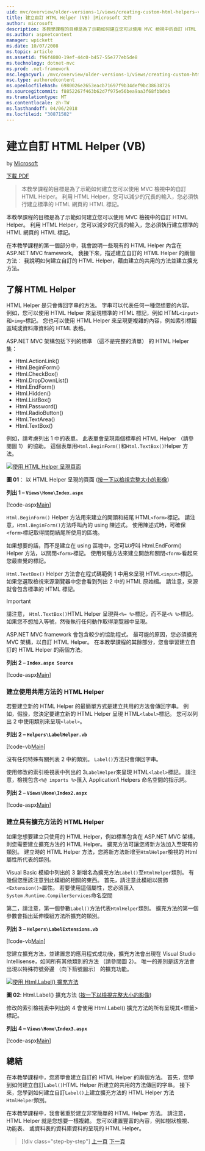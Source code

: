 ```yaml
---
uid: mvc/overview/older-versions-1/views/creating-custom-html-helpers-vb
title: 建立自訂 HTML Helper (VB) |Microsoft 文件
author: microsoft
description: 本教學課程的目標是為了示範如何建立您可以使用 MVC 檢視中的自訂 HTML Helper。 利用 HTML Helper...
ms.author: aspnetcontent
manager: wpickett
ms.date: 10/07/2008
ms.topic: article
ms.assetid: f96f4800-19ef-44c0-b457-55e777eb5de8
ms.technology: dotnet-mvc
ms.prod: .net-framework
msc.legacyurl: /mvc/overview/older-versions-1/views/creating-custom-html-helpers-vb
msc.type: authoredcontent
ms.openlocfilehash: 6980026e2653eacb71697f9b34def9bc38638726
ms.sourcegitcommit: f8852267f463b62d7f975e56bea9aa3f68fbbdeb
ms.translationtype: MT
ms.contentlocale: zh-TW
ms.lasthandoff: 04/06/2018
ms.locfileid: "30871502"
---
```

<a name="creating-custom-html-helpers-vb"></a>建立自訂 HTML Helper (VB)
====================
by [Microsoft](https://github.com/microsoft)

[下載 PDF](http://download.microsoft.com/download/1/1/f/11f721aa-d749-4ed7-bb89-a681b68894e6/ASPNET_MVC_Tutorial_9_VB.pdf)

> 本教學課程的目標是為了示範如何建立您可以使用 MVC 檢視中的自訂 HTML Helper。 利用 HTML Helper，您可以減少的冗長的輸入，您必須執行建立標準的 HTML 網頁的 HTML 標記。


本教學課程的目標是為了示範如何建立您可以使用 MVC 檢視中的自訂 HTML Helper。 利用 HTML Helper，您可以減少的冗長的輸入，您必須執行建立標準的 HTML 網頁的 HTML 標記。

在本教學課程的第一個部分中，我會說明一些現有的 HTML Helper 內含在 ASP.NET MVC framework。 我接下來，描述建立自訂的 HTML Helper 的兩個方法： 我說明如何建立自訂的 HTML Helper，藉由建立的共用的方法並建立擴充方法。

## <a name="understanding-html-helpers"></a>了解 HTML Helper

HTML Helper 是只會傳回字串的方法。 字串可以代表任何一種您想要的內容。 例如，您可以使用 HTML Helper 來呈現標準的 HTML 標記，例如 HTML`<input>`和`<img>`標記。 您也可以使用 HTML Helper 來呈現更複雜的內容，例如索引標籤區域或資料庫資料的 HTML 表格。

ASP.NET MVC 架構包括下列的標準 （這不是完整的清單） 的 HTML Helper 集：

- Html.ActionLink()
- Html.BeginForm()
- Html.CheckBox()
- Html.DropDownList()
- Html.EndForm()
- Html.Hidden()
- Html.ListBox()
- Html.Password()
- Html.RadioButton()
- Html.TextArea()
- Html.TextBox()

例如，請考慮列出 1 中的表單。 此表單會呈現兩個標準的 HTML Helper （請參閱圖 1） 的協助。 這個表單用`Html.BeginForm()`和`Html.TextBox()`Helper 方法。


[![使用 HTML Helper 呈現頁面](creating-custom-html-helpers-vb/_static/image2.png)](creating-custom-html-helpers-vb/_static/image1.png)

**圖 01**： 以 HTML Helper 呈現的頁面 ([按一下以檢視完整大小的影像](creating-custom-html-helpers-vb/_static/image3.png))


**列出 1 – `Views\Home\Index.aspx`**

[!code-aspx[Main](creating-custom-html-helpers-vb/samples/sample1.aspx)]

`Html.BeginForm()` Helper 方法用來建立的開頭和結尾 HTML`<form>`標記。 請注意，`Html.BeginForm()`方法呼叫內的 using 陳述式。 使用陳述式時，可確保`<form>`標記取得關閉結尾所使用的區塊。

如果想要的話，而不是建立在 using 區塊中，您可以呼叫 Html.EndForm() Helper 方法，以關閉`<form>`標記。 使用何種方法來建立開啟和關閉`<form>`看起來您最直覺的標記。

`Html.TextBox()` Helper 方法會在程式碼範例 1 中用來呈現 HTML`<input>`標記。 如果您選取檢視來源瀏覽器中您會看到列出 2 中的 HTML 原始檔。 請注意，來源就會包含標準的 HTML 標記。

> [!IMPORTANT]
> 請注意， `Html.TextBox()`HTML Helper 呈現與`<%= %>`標記，而不是`<% %>`標記。 如果您不想加入等號，然後執行任何動作取得瀏覽器中呈現。

ASP.NET MVC framework 會包含較少的協助程式。 最可能的原因，您必須擴充 MVC 架構，以自訂 HTML Helper。 在本教學課程的其餘部分，您會學習建立自訂的 HTML Helper 的兩個方法。

**列出 2 – `Index.aspx Source`**

[!code-aspx[Main](creating-custom-html-helpers-vb/samples/sample2.aspx)]

### <a name="creating-html-helpers-with-shared-methods"></a>建立使用共用方法的 HTML Helper

若要建立新的 HTML Helper 的最簡單方式是建立共用的方法會傳回字串。 例如，假設，您決定要建立新的 HTML Helper 呈現 HTML`<label>`標記。 您可以列出 2 中使用類別來呈現`<label>`。

**列出 2 – `Helpers\LabelHelper.vb`**

[!code-vb[Main](creating-custom-html-helpers-vb/samples/sample3.vb)]

沒有任何特殊有關列表 2 中的類別。 `Label()`方法只會傳回字串。

使用修改的索引檢視表中列出的 3`LabelHelper`來呈現 HTML`<label>`標記。 請注意，檢視包含`<%@ imports %>`匯入 Application1.Helpers 命名空間的指示詞。

**列出 2 – `Views\Home\Index2.aspx`**

[!code-aspx[Main](creating-custom-html-helpers-vb/samples/sample4.aspx)]

### <a name="creating-html-helpers-with-extension-methods"></a>建立具有擴充方法的 HTML Helper

如果您想要建立只使用的 HTML Helper，例如標準包含在 ASP.NET MVC 架構，則您需要建立擴充方法的 HTML Helper。 擴充方法可讓您將新方法加入至現有的類別。 建立時的 HTML Helper 方法，您將新方法新增至`HtmlHelper`檢視的 Html 屬性所代表的類別。

Visual Basic 模組中列出的 3 新增名為擴充方法`Label()`至`HtmlHelper`類別。 有幾個您應該注意到此模組的相關的東西。 首先，請注意此模組以裝飾`<Extension()>`屬性。 若要使用這個屬性，您必須匯入`System.Runtime.CompilerServices`命名空間

第二，請注意，第一個參數`Label()`方法代表`HtmlHelper`類別。 擴充方法的第一個參數會指出延伸模組方法所擴充的類別。

**列出 3 – `Helpers\LabelExtensions.vb`**

[!code-vb[Main](creating-custom-html-helpers-vb/samples/sample5.vb)]

您建立擴充方法，並建置您的應用程式成功後，擴充方法會出現在 Visual Studio Intellisense，如同所有其他類別的方法 （請參閱圖 2）。 唯一的差別是該方法會出現以特殊符號旁邊 （向下箭號圖示） 的擴充功能。


[![使用 Html.Label() 擴充方法](creating-custom-html-helpers-vb/_static/image5.png)](creating-custom-html-helpers-vb/_static/image4.png)

**圖 02**: Html.Label() 擴充方法 ([按一下以檢視完整大小的影像](creating-custom-html-helpers-vb/_static/image6.png))


修改的索引檢視表中列出的 4 會使用 Html.Label() 擴充方法的所有呈現其&lt;標籤&gt;標記。

**列出 4 – `Views\Home\Index3.aspx`**

[!code-aspx[Main](creating-custom-html-helpers-vb/samples/sample6.aspx)]

## <a name="summary"></a>總結

在本教學課程中，您將學會建立自訂的 HTML Helper 的兩個方法。 首先，您學到如何建立自訂`Label()`HTML Helper 所建立的共用的方法傳回的字串。 接下來，您學到如何建立自訂`Label()`上建立擴充方法的 HTML Helper 方法`HtmlHelper`類別。

在本教學課程中，我會著重於建立非常簡單的 HTML Helper 方法。 請注意，HTML Helper 就是您想要一樣複雜。 您可以建置豐富的內容，例如樹狀檢視、 功能表、 或資料表的資料庫資料的呈現的 HTML Helper。

> [!div class="step-by-step"]
> [上一頁](asp-net-mvc-views-overview-vb.md)
> [下一頁](using-the-tagbuilder-class-to-build-html-helpers-vb.md)
